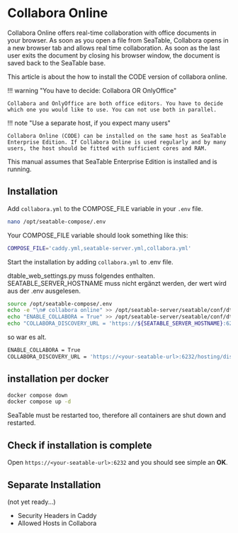 # Collabora Online

<!-- md:version 4.3 -->
<!-- md:flag enterprise -->

Collabora Online offers real-time collaboration with office documents in your browser. As soon as you open a file from SeaTable, Collabora opens in a new browser tab and allows real time collaboration. As soon as the last user exits the document by closing his browser window, the document is saved back to the SeaTable base.

This article is about the how to install the CODE version of collabora online.

!!! warning "You have to decide: Collabora OR OnlyOffice"

    Collabora and OnlyOffice are both office editors. You have to decide which one you would like to use. You can not use both in parallel.

!!! note "Use a separate host, if you expect many users"

    Collabora Online (CODE) can be installed on the same host as SeaTable Enterprise Edition. If Collabora Online is used regularly and by many users, the host should be fitted with sufficient cores and RAM.

This manual assumes that SeaTable Enterprise Edition is installed and is running.

## Installation

Add `collabora.yml` to the COMPOSE_FILE variable in your `.env` file.

```bash
nano /opt/seatable-compose/.env
```

Your COMPOSE_FILE variable should look something like this:

```bash
COMPOSE_FILE='caddy.yml,seatable-server.yml,collabora.yml'
```

Start the installation by adding `collabora.yml` to .env file.

dtable_web_settings.py muss folgendes enthalten. SEATABLE_SERVER_HOSTNAME muss nicht ergänzt werden, der wert wird aus der .env ausgelesen.

```bash
source /opt/seatable-compose/.env
echo -e "\n# collabora online" >> /opt/seatable-server/seatable/conf/dtable_web_settings.py
echo "ENABLE_COLLABORA = True" >> /opt/seatable-server/seatable/conf/dtable_web_settings.py
echo "COLLABORA_DISCOVERY_URL = 'https://${SEATABLE_SERVER_HOSTNAME}:6232/hosting/discovery'" >> /opt/seatable-server/seatable/conf/dtable_web_settings.py
```

so war es alt.

```bash
ENABLE_COLLABORA = True
COLLABORA_DISCOVERY_URL = 'https://<your-seatable-url>:6232/hosting/discovery'
```

## installation per docker

```bash
docker compose down
docker compose up -d
```

SeaTable must be restarted too, therefore all containers are shut down and restarted.

## Check if installation is complete

Open `https://<your-seatable-url>:6232` and you should see simple an **OK**.

## Separate Installation

(not yet ready...)

- Security Headers in Caddy
- Allowed Hosts in Collabora
